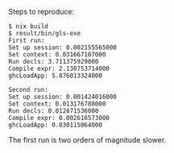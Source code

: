 Steps to reproduce:

```
$ nix build
$ result/bin/gls-exe
First run:
Set up session: 0.002155565000
Set context: 0.031667107000
Run decls: 3.711375929000
Compile expr: 2.130753714000
ghcLoadApp: 5.876013324000

Second run:
Set up session: 0.001424016000
Set context: 0.013176788000
Run decls: 0.012871536000
Compile expr: 0.002616573000
ghcLoadApp: 0.030115064000
```

The first run is two orders of magnitude slower.
